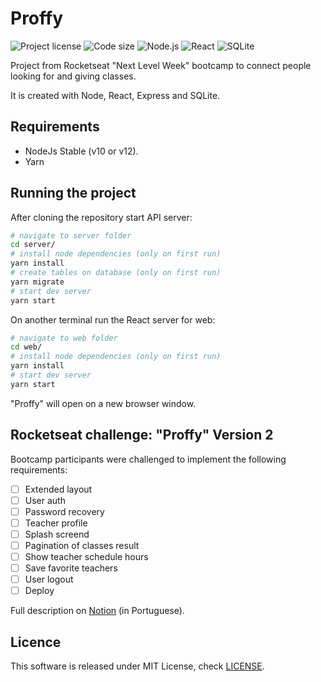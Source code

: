 # Proffy

![Project license](https://img.shields.io/github/license/pedrosancao/nlw-proffy)
![Code size](https://img.shields.io/github/languages/code-size/pedrosancao/nlw-proffy)
![Node.js](https://img.shields.io/badge/Node.js-server-default?logo=node.js&logoColor=fff&color=339933)
![React](https://img.shields.io/badge/React-frontend-blue?logo=react&logoColor=fff)
![SQLite](https://img.shields.io/badge/SQLite-databse-default?logo=SQLite&logoColor=fff&color=003B57)

Project from Rocketseat "Next Level Week" bootcamp to connect people
looking for and giving classes.

It is created with Node, React, Express and SQLite.

## Requirements

- NodeJs Stable (v10 or v12).
- Yarn

## Running the project

After cloning the repository start API server:

```bash
# navigate to server folder
cd server/
# install node dependencies (only on first run)
yarn install
# create tables on database (only on first run)
yarn migrate
# start dev server
yarn start
```

On another terminal run the React server for web:

```bash
# navigate to web folder
cd web/
# install node dependencies (only on first run)
yarn install
# start dev server
yarn start
```

"Proffy" will open on a new browser window.

## Rocketseat challenge: "Proffy" Version 2 

Bootcamp participants were challenged to implement the following requirements:

- [ ] Extended layout
- [ ] User auth
- [ ] Password recovery
- [ ] Teacher profile
- [ ] Splash screend
- [ ] Pagination of classes result
- [ ] Show teacher schedule hours
- [ ] Save favorite teachers
- [ ] User logout
- [ ] Deploy

Full description on [Notion][proffy-v2] (in Portuguese).

## Licence

This software is released under MIT License, check [LICENSE](./LICENSE).

[proffy-v2]: https://www.notion.so/Vers-o-2-0-Proffy-eefca1b981694cd0a895613bc6235970
